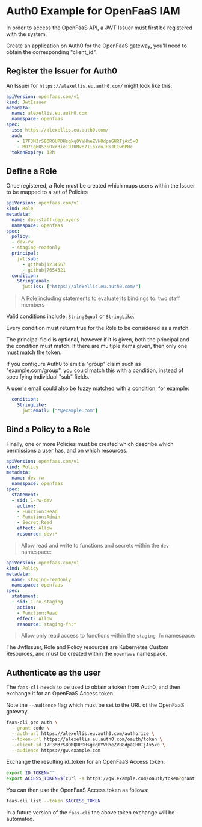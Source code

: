 # Auth0 Example for OpenFaaS IAM

In order to access the OpenFaaS API, a JWT Issuer must first be registered with the system.

Create an application on Auth0 for the OpenFaaS gateway, you'll need to obtain the corresponding "client_id".

## Register the Issuer for Auth0

An Issuer for `https://alexellis.eu.auth0.com/` might look like this:

```yaml
apiVersion: openfaas.com/v1
kind: JwtIssuer
metadata:
  name: alexellis.eu.auth0.com
  namespace: openfaas
spec:
  iss: https://alexellis.eu.auth0.com/
  aud:
    - 17F3M3rS8ORQUPDHsgkq0YVHheZVH8dpaGHRTjAx5x0
    - MO7Eq6O53SOxr3ie19TUMvo71ioYouJHsJEIw0PHc
  tokenExpiry: 12h
```

## Define a Role

Once registered, a Role must be created which maps users within the Issuer to be mapped to a set of Policies

```yaml
apiVersion: openfaas.com/v1
kind: Role
metadata:
  name: dev-staff-deployers
  namespace: openfaas
spec:
  policy:
  - dev-rw
  - staging-readonly
  principal:
    jwt:sub:
      - github|1234567
      - github|7654321
  condition:
    StringEqual:
      jwt:iss: ["https://alexellis.eu.auth0.com/"]
```
> A Role including statements to evaluate its bindings to: two staff members

Valid conditions include: `StringEqual` or `StringLike`.

Every condition must return true for the Role to be considered as a match.

The principal field is optional, however if it is given, both the principal and the condition must match. If there are multiple items given, then only one must match the token.

If you configure Auth0 to emit a "group" claim such as "example.com/group", you could match this with a condition, instead of specifying individual "sub" fields.

A user's email could also be fuzzy matched with a condition, for example:

```yaml
  condition:
    StringLike:
      jwt:email: ["*@example.com"]
```

## Bind a Policy to a Role

Finally, one or more Policies must be created which describe which permissions a user has, and on which resources.

```yaml
apiVersion: openfaas.com/v1
kind: Policy
metadata:
  name: dev-rw
  namespace: openfaas
spec:
  statement:
  - sid: 1-rw-dev
    action:
    - Function:Read
    - Function:Admin
    - Secret:Read
    effect: Allow
    resource: dev:*
```

> Allow read and write to functions and secrets within the `dev` namespace:

```yaml
apiVersion: openfaas.com/v1
kind: Policy
metadata:
  name: staging-readonly
  namespace: openfaas
spec:
  statement:
  - sid: 1-ro-staging
    action:
    - Function:Read
    effect: Allow
    resource: staging-fn:*
```

> Allow only read access to functions within the `staging-fn` namespace:

The JwtIssuer, Role and Policy resources are Kubernetes Custom Resources, and must be created within the `openfaas` namespace.

## Authenticate as the user

The `faas-cli` needs to be used to obtain a token from Auth0, and then exchange it for an OpenFaaS Access token.

Note the `--audience` flag which must be set to the URL of the OpenFaaS gateway.

```bash
faas-cli pro auth \
  --grant code \
  --auth-url https://alexellis.eu.auth0.com/authorize \
  --token-url https://alexellis.eu.auth0.com/oauth/token \
  --client-id 17F3M3rS8ORQUPDHsgkq0YVHheZVH8dpaGHRTjAx5x0 \
  --audience https://gw.example.com
```

Exchange the resulting id_token for an OpenFaaS Access token:

```bash
export ID_TOKEN=""
export ACCESS_TOKEN=$(curl -s https://gw.example.com/oauth/token?grant_type=urn:ietf:params:oauth:grant-type:token-exchange -d "$id_token")
```

You can then use the OpenFaaS Access token as follows:

```bash
faas-cli list --token $ACCESS_TOKEN
```

In a future version of the `faas-cli` the above token exchange will be automated.

